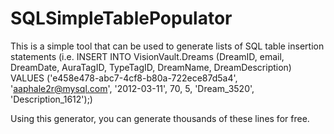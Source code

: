 # SQLSimpleTablePopulator

This is a simple tool that can be used to generate lists of SQL table insertion statements (i.e. INSERT INTO VisionVault.Dreams (DreamID, email, DreamDate, AuraTagID, TypeTagID, DreamName, DreamDescription) VALUES ('e458e478-abc7-4cf8-b80a-722ece87d5a4', 'aaphale2r@mysql.com', '2012-03-11', 70, 5, 'Dream_3520', 'Description_1612');)

Using this generator, you can generate thousands of these lines for free.
